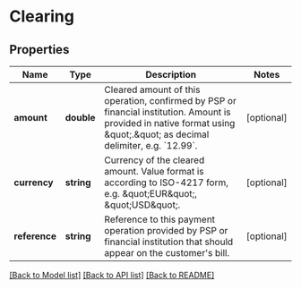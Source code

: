 # Clearing

## Properties
Name | Type | Description | Notes
------------ | ------------- | ------------- | -------------
**amount** | **double** | Cleared amount of this operation, confirmed by PSP or financial institution. Amount is provided in native format using \&quot;.\&quot; as decimal delimiter, e.g. &#x60;12.99&#x60;. | [optional] 
**currency** | **string** | Currency of the cleared amount. Value format is according to ISO-4217 form, e.g. \&quot;EUR\&quot;, \&quot;USD\&quot;. | [optional] 
**reference** | **string** | Reference to this payment operation provided by PSP or financial institution that should appear on the customer&#39;s bill. | [optional] 

[[Back to Model list]](../README.md#documentation-for-models) [[Back to API list]](../README.md#documentation-for-api-endpoints) [[Back to README]](../README.md)


